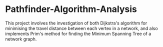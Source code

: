 # Pathfinder-Algorithm-Analysis
This project involves the investigation of both Dijkstra's algorithm for minimising the travel distance between each vertex in a network, and also implements Prim's method for finding the Minimum Spanning Tree of a network graph. 
